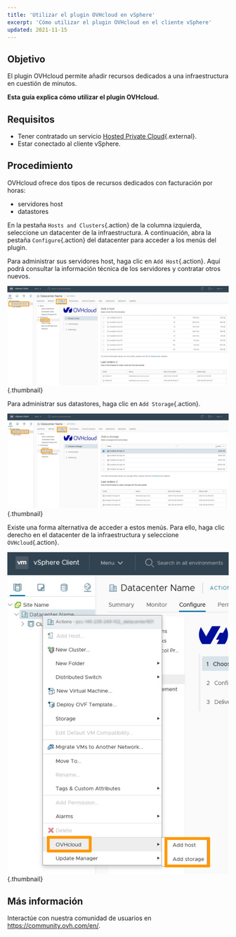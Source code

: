 ```yaml
---
title: 'Utilizar el plugin OVHcloud en vSphere'
excerpt: 'Cómo utilizar el plugin OVHcloud en el cliente vSphere'
updated: 2021-11-15
---
```


## Objetivo

El plugin OVHcloud permite añadir recursos dedicados a una infraestructura en cuestión de minutos.

**Esta guía explica cómo utilizar el plugin OVHcloud.**

## Requisitos

* Tener contratado un servicio [Hosted Private Cloud](https://www.ovhcloud.com/es-es/enterprise/products/hosted-private-cloud/){.external}.
* Estar conectado al cliente vSphere.

## Procedimiento

OVHcloud ofrece dos tipos de recursos dedicados con facturación por horas:

* servidores host
* datastores

En la pestaña `Hosts and Clusters`{.action} de la columna izquierda, seleccione un datacenter de la infraestructura. A continuación, abra la pestaña `Configure`{.action} del datacenter para acceder a los menús del plugin.

Para administrar sus servidores host, haga clic en `Add Host`{.action}. Aquí podrá consultar la información técnica de los servidores y contratar otros nuevos.

![Add OVH Host](images/Plugin01.jpg){.thumbnail}

Para administrar sus datastores, haga clic en `Add Storage`{.action}.

![Add OVH Storage](images/Plugin02.jpg){.thumbnail}

Existe una forma alternativa de acceder a estos menús. Para ello, haga clic derecho en el datacenter de la infraestructura y seleccione `OVHcloud`{.action}.

![Menú OVH Private Cloud](images/Plugin03.jpg){.thumbnail}

## Más información

Interactúe con nuestra comunidad de usuarios en <https://community.ovh.com/en/>.
